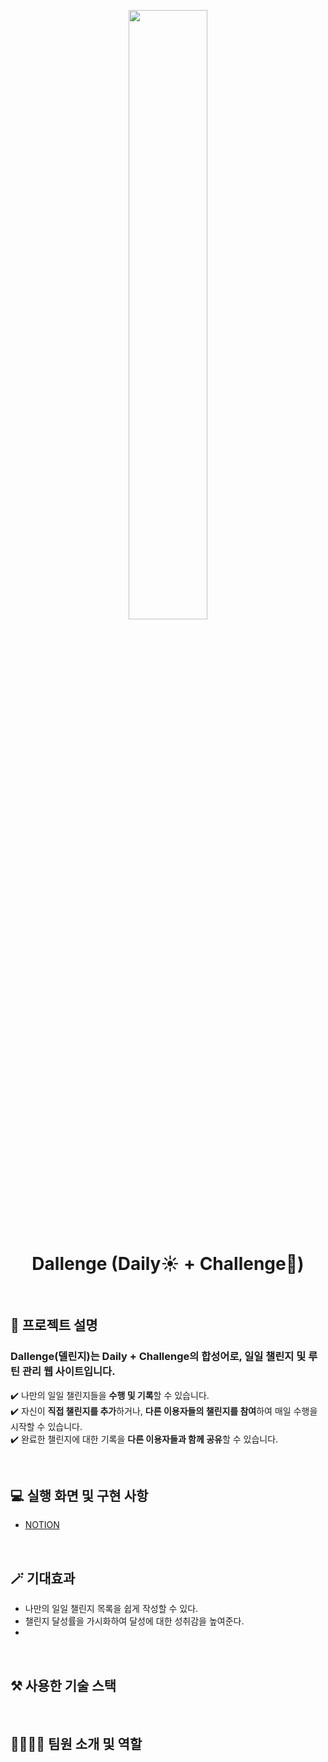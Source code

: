 <p align="middle"><img src="https://user-images.githubusercontent.com/112946860/229160334-20990de5-64b9-4142-be11-cfa1d8992bcd.svg" width="50%" /><p>

<h1 align="middle">Dallenge (Daily☀️ + Challenge📝)</h1>

<br>

## 🚀 프로젝트 설명
### Dallenge(델린지)는 Daily + Challenge의 합성어로, 일일 챌린지 및 루틴 관리 웹 사이트입니다.

  ✔️ 나만의 일일 챌린지들을 **수행 및 기록**할 수 있습니다.<br>
  ✔️ 자신이 **직접 챌린지를 추가**하거나, **다른 이용자들의 챌린지를 참여**하여 매일 수행을 시작할 수 있습니다.<br>
  ✔️ 완료한 챌린지에 대한 기록을 **다른 이용자들과 함께 공유**할 수 있습니다.<br>
  
  <br>
  
## 💻 실행 화면 및 구현 사항
- [NOTION](https://bony-centipede-4f0.notion.site/40f0a3c77db44994b4698e63834b3913)

<br>

## 🪄 기대효과
- 나만의 일일 챌린지 목록을 쉽게 작성할 수 있다.
- 챌린지 달성률을 가시화하여 달성에 대한 성취감을 높여준다.
-

<br>

## ⚒️ 사용한 기술 스택

<br>

## 👨‍👩‍👧‍👦 팀원 소개 및 역할
